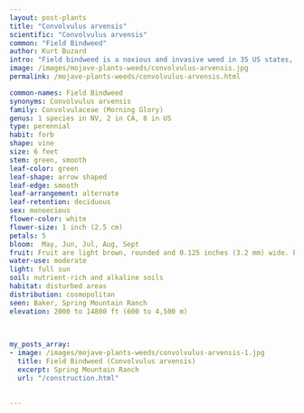 ```yaml
---
layout: post-plants
title: "Convolvulus arvensis"
scientific: "Convolvulus arvensis"
common: "Field Bindweed"
author: Kurt Buzard
intro: "Field bindweed is a noxious and invasive weed in 35 US states, primarily in the midwest and west. It's considered one of the world's worst weeds due to its abundance, economic impact, and wide distribution. It is a perennial vine that dies back each year. Its twisted stems are often found growing on other upright plants. Its white to pink flowers start to appear in May. White-pink, trumpet-shaped flowers open each morning and close each afternoon. The plant reproduces both from seed and creeping roots, with seeds remaining dormant in the soil for up to 60 years. Field bindweed possesses both a deep tap root and shallow horizontal lateral roots (University of California Agriculture and Natural Resources 2003). A single plant is able to spread outward more than 10 feet (3 m) in one growing season."
image: /images/mojave-plants-weeds/convolvulus-arvensis.jpg
permalink: /mojave-plants-weeds/convolvulus-arvensis.html

common-names: Field Bindweed
synonyms: Convolvulus arvensis
family: Convolvulaceae (Morning Glory)
genus: 1 species in NV, 2 in CA, 8 in US
type: perennial
habit: forb
shape: vine
size: 6 feet
stem: green, smooth
leaf-color: green
leaf-shape: arrow shaped
leaf-edge: smooth
leaf-arrangement: alternate
leaf-retention: deciduous
sex: monoecious
flower-color: white
flower-size: 1 inch (2.5 cm)
petals: 5
bloom:  May, Jun, Jul, Aug, Sept
fruit: Fruit are light brown, rounded and 0.125 inches (3.2 mm) wide. Each fruit contains 2 or 4 seeds.
water-use: moderate
light: full sun
soil: nutrient-rich and alkaline soils
habitat: disturbed areas
distribution: cosmopolitan
seen: Baker, Spring Mountain Ranch
elevation: 2000 to 14800 ft (600 to 4,500 m)
 
   

my_posts_array:
- image: /images/mojave-plants-weeds/convolvulus-arvensis-1.jpg
  title: Field Bindweed (Convolvulus arvensis)
  excerpt: Spring Mountain Ranch
  url: "/construction.html"

 
---
```

  
  
 <p></p>
  